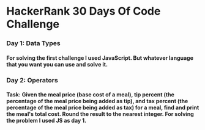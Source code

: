 # HackerRank 30 Days Of Code Challenge
  

### Day 1: Data Types
#### For solving the first challenge I used JavaScript. But whatever language that you want you can use and solve it.   

### Day 2: Operators 
#### Task: Given the meal price (base cost of a meal), tip percent (the percentage of the meal price being added as tip), and tax percent (the percentage of the meal price being added as tax) for a meal, find and print the meal's total cost. Round the result to the nearest integer. For solving the problem I used JS as day 1.
  
